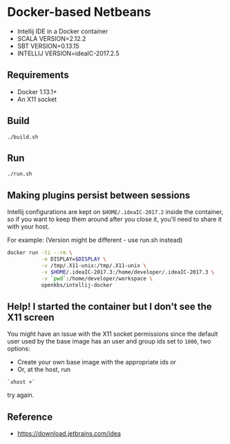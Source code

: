 # Docker-based Netbeans
* Intellij IDE in a Docker container
* SCALA VERSION=2.12.2
* SBT VERSION=0.13.15
* INTELLIJ VERSION=ideaIC-2017.2.5

## Requirements
* Docker 1.13.1+ 
* An X11 socket

## Build
```
./build.sh
```

## Run
```
./run.sh
```

## Making plugins persist between sessions

Intellij configurations are kept on `$HOME/.ideaIC-2017.2` inside the container, so if you
want to keep them around after you close it, you'll need to share it with your
host.

For example: (Version might be different - use run.sh instead)

```sh
docker run -ti --rm \
           -e DISPLAY=$DISPLAY \
           -v /tmp/.X11-unix:/tmp/.X11-unix \
           -v $HOME/.ideaIC-2017.3:/home/developer/.ideaIC-2017.3 \
           -v `pwd`:/home/developer/workspace \
           openkbs/intellij-docker
```

## Help! I started the container but I don't see the X11 screen

You might have an issue with the X11 socket permissions since the default user
used by the base image has an user and group ids set to `1000`, two options:
* Create your own base image with the appropriate ids or 
* Or, at the host, run
```
`xhost +` 
```
try again.

## Reference
* https://download.jetbrains.com/idea
